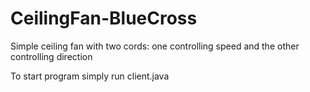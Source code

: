 # CeilingFan-BlueCross

Simple ceiling fan with two cords: one controlling speed and the other controlling direction

To start program simply run client.java
